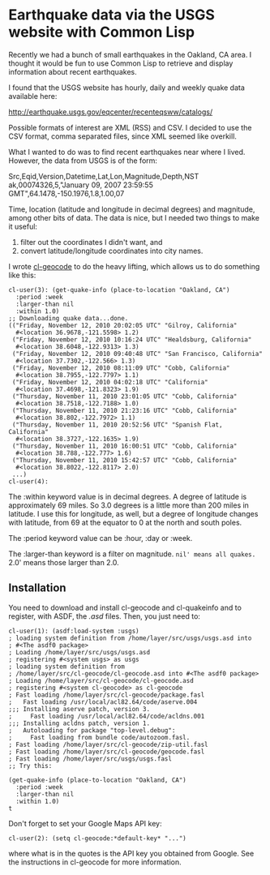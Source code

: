 # Earthquake data via the USGS website with Common Lisp

Recently we had a bunch of small earthquakes in the Oakland, CA area.
I thought it would be fun to use Common Lisp to retrieve and
display information about recent earthquakes.

I found that the USGS website has hourly, daily and weekly quake data
available here:

   http://earthquake.usgs.gov/eqcenter/recenteqsww/catalogs/

Possible formats of interest are XML (RSS) and CSV.  I decided to
use the CSV format, comma separated files, since XML seemed like
overkill.

What I wanted to do was to find recent earthquakes near where I lived.
However, the data from USGS is of the form:

  Src,Eqid,Version,Datetime,Lat,Lon,Magnitude,Depth,NST
  ak,00074326,5,"January 09, 2007 23:59:55 GMT",64.1478,-150.1976,1.8,1.00,07

Time, location (latitude and longitude in decimal degrees) and
magnitude, among other bits of data.  The data is nice, but I needed
two things to make it useful:

  1. filter out the coordinates I didn't want, and
  2. convert latitude/longitude coordinates into city names.

I wrote [cl-geocode](https://github.com/e40/cl-geocode) to do the
heavy lifting, which allows us to do something like this:

    cl-user(3): (get-quake-info (place-to-location "Oakland, CA")
      :period :week
      :larger-than nil
      :within 1.0)
    ;; Downloading quake data...done.
    (("Friday, November 12, 2010 20:02:05 UTC" "Gilroy, California"
      #<location 36.9678,-121.5598> 1.2)
     ("Friday, November 12, 2010 10:16:24 UTC" "Healdsburg, California"
      #<location 38.6048,-122.9313> 1.3)
     ("Friday, November 12, 2010 09:40:48 UTC" "San Francisco, California"
      #<location 37.7302,-122.566> 1.3)
     ("Friday, November 12, 2010 08:11:09 UTC" "Cobb, California"
      #<location 38.7955,-122.7797> 1.1)
     ("Friday, November 12, 2010 04:02:18 UTC" "California"
      #<location 37.4698,-121.8323> 1.9)
     ("Thursday, November 11, 2010 23:01:05 UTC" "Cobb, California"
      #<location 38.7518,-122.7188> 1.0)
     ("Thursday, November 11, 2010 21:23:16 UTC" "Cobb, California"
      #<location 38.802,-122.7972> 1.1)
     ("Thursday, November 11, 2010 20:52:56 UTC" "Spanish Flat, California"
      #<location 38.3727,-122.1635> 1.9)
     ("Thursday, November 11, 2010 16:00:51 UTC" "Cobb, California"
      #<location 38.788,-122.777> 1.6)
     ("Thursday, November 11, 2010 15:42:57 UTC" "Cobb, California"
      #<location 38.8022,-122.8117> 2.0)
     ...)
    cl-user(4): 

The :within keyword value is in decimal degrees.  A degree of latitude
is approximately 69 miles.  So 3.0 degrees is a little more than 200
miles in latitude.  I use this for longitude, as well, but a degree of
longitude changes with latitude, from 69 at the equator to 0 at the
north and south poles.

The :period keyword value can be :hour, :day or :week.

The :larger-than keyword is a filter on magnitude.  `nil' means all
quakes.  `2.0' means those larger than 2.0.

## Installation

You need to download and install cl-geocode and cl-quakeinfo and to
register, with ASDF, the *.asd* files.  Then, you just need to:

    cl-user(1): (asdf:load-system :usgs)
    ; loading system definition from /home/layer/src/usgs/usgs.asd into
    ; #<The asdf0 package>
    ; Loading /home/layer/src/usgs/usgs.asd
    ; registering #<system usgs> as usgs
    ; loading system definition from
    ; /home/layer/src/cl-geocode/cl-geocode.asd into #<The asdf0 package>
    ; Loading /home/layer/src/cl-geocode/cl-geocode.asd
    ; registering #<system cl-geocode> as cl-geocode
    ; Fast loading /home/layer/src/cl-geocode/package.fasl
    ;   Fast loading /usr/local/acl82.64/code/aserve.004
    ;;; Installing aserve patch, version 3.
    ;     Fast loading /usr/local/acl82.64/code/acldns.001
    ;;; Installing acldns patch, version 1.
    ;   Autoloading for package "top-level.debug":
    ;     Fast loading from bundle code/autozoom.fasl.
    ; Fast loading /home/layer/src/cl-geocode/zip-util.fasl
    ; Fast loading /home/layer/src/cl-geocode/geocode.fasl
    ; Fast loading /home/layer/src/usgs/usgs.fasl
    ;; Try this:

    (get-quake-info (place-to-location "Oakland, CA")
      :period :week
      :larger-than nil
      :within 1.0)
    t

Don't forget to set your Google Maps API key:

    cl-user(2): (setq cl-geocode:*default-key* "...")

where what is in the quotes is the API key you obtained from Google.
See the instructions in cl-geocode for more information.
